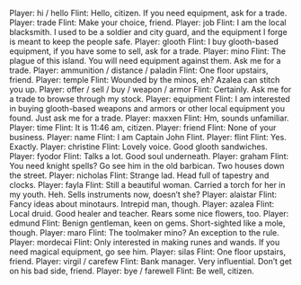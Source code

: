 Player: hi / hello
Flint: Hello, citizen. If you need equipment, ask for a trade.
Player: trade
Flint: Make your choice, friend.
Player: job
Flint: I am the local blacksmith. I used to be a soldier and city guard, and the equipment I forge is meant to keep the people safe.
Player: glooth
Flint: I buy glooth-based equipment, if you have some to sell, ask for a trade.
Player: mino
Flint: <grinds teeth> The plague of this island. You will need equipment against them. Ask me for a trade.
Player: ammunition / distance / paladin
Flint: One floor upstairs, friend.
Player: temple
Flint: Wounded by the minos, eh? Azalea can stitch you up.
Player: offer / sell / buy / weapon / armor
Flint: Certainly. Ask me for a trade to browse through my stock.
Player: equipment
Flint: I am interested in buying glooth-based weapons and armors or other local equipment you found. Just ask me for a trade.
Player: maxxen
Flint: Hm, sounds unfamiliar.
Player: time
Flint: It is 11:46 am, citizen.
Player: friend
Flint: None of your business.
Player: name
Flint: I am Captain John Flint.
Player: flint
Flint: Yes. Exactly.
Player: christine
Flint: Lovely voice. Good glooth sandwiches.
Player: fyodor
Flint: Talks a lot. Good soul underneath.
Player: graham
Flint: You need knight spells? Go see him in the old barbican. Two houses down the street.
Player: nicholas
Flint: Strange lad. Head full of tapestry and clocks.
Player: fayla
Flint: Still a beautiful woman. Carried a torch for her in my youth. Heh. Sells instruments now, doesn’t she?
Player: alaistar
Flint: Fancy ideas about minotaurs. Intrepid man, though.
Player: azalea
Flint: Local druid. Good healer and teacher. Rears some nice flowers, too.
Player: edmund
Flint: Benign gentleman, keen on gems. Short-sighted like a mole, though.
Player: maro
Flint: The toolmaker mino? An exception to the rule.
Player: mordecai
Flint: Only interested in making runes and wands. If you need magical equipment, go see him.
Player: silas
Flint: One floor upstairs, friend.
Player: virgil / carefew
Flint: Bank manager. Very influential. Don’t get on his bad side, friend.
Player: bye / farewell
Flint: Be well, citizen.